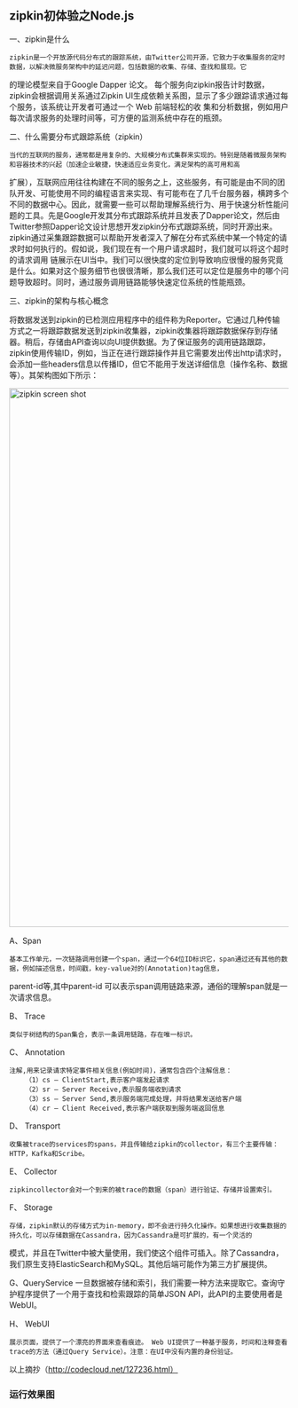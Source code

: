 ## zipkin初体验之Node.js

一、zipkin是什么

    zipkin是一个开放源代码分布式的跟踪系统，由Twitter公司开源，它致力于收集服务的定时数据，以解决微服务架构中的延迟问题，包括数据的收集、存储、查找和展现。它
的理论模型来自于Google Dapper 论文。
    每个服务向zipkin报告计时数据，zipkin会根据调用关系通过Zipkin UI生成依赖关系图，显示了多少跟踪请求通过每个服务，该系统让开发者可通过一个 Web 前端轻松的收
集和分析数据，例如用户每次请求服务的处理时间等，可方便的监测系统中存在的瓶颈。

二、什么需要分布式跟踪系统（zipkin）

    当代的互联网的服务，通常都是用复杂的、大规模分布式集群来实现的。特别是随着微服务架构和容器技术的兴起（加速企业敏捷，快速适应业务变化，满足架构的高可用和高
扩展），互联网应用往往构建在不同的服务之上，这些服务，有可能是由不同的团队开发、可能使用不同的编程语言来实现、有可能布在了几千台服务器，横跨多个不同的数据中心。因此，就需要一些可以帮助理解系统行为、用于快速分析性能问题的工具。先是Google开发其分布式跟踪系统并且发表了Dapper论文，然后由Twitter参照Dapper论文设计思想开发zipkin分布式跟踪系统，同时开源出来。
    zipkin通过采集跟踪数据可以帮助开发者深入了解在分布式系统中某一个特定的请求时如何执行的。假如说，我们现在有一个用户请求超时，我们就可以将这个超时的请求调用
链展示在UI当中。我们可以很快度的定位到导致响应很慢的服务究竟是什么。如果对这个服务细节也很很清晰，那么我们还可以定位是服务中的哪个问题导致超时。同时，通过服务调用链路能够快速定位系统的性能瓶颈。

三、zipkin的架构与核心概念

 将数据发送到zipkin的已检测应用程序中的组件称为Reporter。它通过几种传输
方式之一将跟踪数据发送到zipkin收集器，zipkin收集器将跟踪数据保存到存储器。稍后，存储由API查询以向UI提供数据。为了保证服务的调用链路跟踪，zipkin使用传输ID，例如，当正在进行跟踪操作并且它需要发出传出http请求时，会添加一些headers信息以传播ID，但它不能用于发送详细信息（操作名称、数据等）。其架构图如下所示：

<img width="972" alt="zipkin screen shot" src="http://img.blog.csdn.net/20161221165312512?watermark/2/text/aHR0cDovL2Jsb2cuY3Nkbi5uZXQvcXFfMjEzODcxNzE=/font/5a6L5L2T/fontsize/400/fill/I0JBQkFCMA==/dissolve/70/gravity/Center">

A、Span

    基本工作单元，一次链路调用创建一个span，通过一个64位ID标识它，span通过还有其他的数据，例如描述信息，时间戳，key-value对的(Annotation)tag信息，
parent-id等,其中parent-id 可以表示span调用链路来源，通俗的理解span就是一次请求信息。

B、 Trace

    类似于树结构的Span集合，表示一条调用链路，存在唯一标识。

C、 Annotation

    注解,用来记录请求特定事件相关信息(例如时间)，通常包含四个注解信息：
        （1）cs – ClientStart,表示客户端发起请求
        （2）sr – Server Receive,表示服务端收到请求
        （3）ss – Server Send,表示服务端完成处理，并将结果发送给客户端
        （4）cr – Client Received,表示客户端获取到服务端返回信息
D、 Transport

    收集被trace的services的spans，并且传输给zipkin的collector，有三个主要传输：HTTP，Kafka和Scribe。

E、 Collector

    zipkincollector会对一个到来的被trace的数据（span）进行验证、存储并设置索引。

F、 Storage

    存储，zipkin默认的存储方式为in-memory，即不会进行持久化操作。如果想进行收集数据的持久化，可以存储数据在Cassandra，因为Cassandra是可扩展的，有一个灵活的
模式，并且在Twitter中被大量使用，我们使这个组件可插入。除了Cassandra，我们原生支持ElasticSearch和MySQL。其他后端可能作为第三方扩展提供。

G、QueryService
    一旦数据被存储和索引，我们需要一种方法来提取它。查询守护程序提供了一个用于查找和检索跟踪的简单JSON API，此API的主要使用者是WebUI。

H、 WebUI

    展示页面，提供了一个漂亮的界面来查看痕迹。 Web UI提供了一种基于服务，时间和注释查看trace的方法（通过Query Service）。注意：在UI中没有内置的身份验证。

以上摘抄（http://codecloud.net/127236.html）


### 运行效果图




